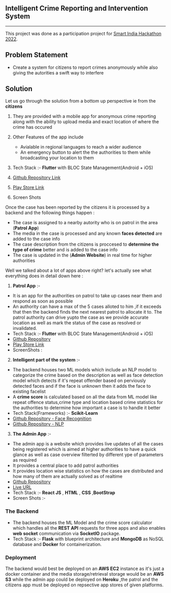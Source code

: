 ## Intelligent Crime Reporting and Intervention System 
---
This project was done as a participation project for [Smart India Hackathon 2022](sih.gov.in).

## Problem Statement
- Create a system for citizens to report crimes anonymously while also giving the autorities a swift way to interfere

## Solution
Let us go through the solution from a bottom up perspective ie from the **citizens**
1) They are provided with a mobile app for anonymous crime reporting along with the ability to upload media and exact location of where the crime has occured 

2) Other Features of the app include
    - Avialable in regional languages to reach a wider audience 
    - An emergency button to alert the the authorities to them while broadcasting your location to them 
 3) Tech Stack :- **Flutter** with BLOC State Management(Android + iOS) 
 
 4) [Github Repository Link](https://github.com/srikharshashi/citizensapp)
 
 5) [Play Store Link]()
 
 6) Screen Shots

Once the case has been reported by the citizens it is processed by a backend and the following things happen :
- The case is assigned to a nearby autority who is on patrol in the area (**Patrol App**) 
- The media in the case is processed and any known **faces detected** are added to the case info
- The case description from the citizens is proccesed to **determine the type of crime** better and is added to the case info
- The case is updated in the (**Admin Website**) in real time for higher authorities   

 
Well we talked about a lot of apps above right? let's actually see what everything does in detail down here :

1) **Patrol App** :-
- It is an app for the authorities on patrol to take up cases near them and respond as soon as possible 
- An authority can have a max of the 5 cases alloted to him ,if it exceeds that then the backend finds the next nearest patrol to allocate it to. The patrol authority can drive yupto the case as we provide accurate location as well as mark the status of the case as resolved or invalidated.
- Tech Stack :- **Flutter** with BLOC State Management(Android + iOS)  
- [Github Repository]()
- [Play Store Link]()
- ScreenShots : 


2) **Intelligent part of the system** :-
- The backend houses two ML models which include an NLP model to categorize the crime based on the description as well as face detection model which detects if it's repeat offender based on perviously detected faces and if the face is unknown then it adds the face to existing facelist 
- A **crime score** is calculated based on all the data from ML model like repeat offence status,crime type and location based crime statistics for the authorities to determine how important a case is to handle it better 
- Tech Stack(Frameworks) :- **Scikit-Learn** 
- [Github Repository - Face Recognition]()
- [Github Repository - NLP]()


3) **The Admin App** :-
- The admin app is a website which provides live updates of all the cases being registered which is aimed at higher authorities to have a quick glance as well as case overview filterted by different ype of parameters as required 
- It provides a central place to add patrol authorities 
- It provides location wise statistics on how the cases are distributed and how many of them are actually solved as of realtime
- [Github Repository]()
- [Live URL]()
- Tech Stack :- **React JS** , **HTML** , **CSS** ,**BootStrap**
- Screen Shots :-  


###  The Backend
- The backend houses the ML Model and the crime score calculator which handles all the **REST API** requests for three apps and also enables **web socket** communication via **SocketIO** package.
- Tech Stack :- **Flask** with blueprint architecture and **MongoDB** as NoSQL database and **Docker** for containerization.


### Deployment
The backend would best be deployed on an **AWS EC2** instance as it's just a docker container and the media storage/retrieval storage would be an **AWS S3** while the admin app could be deployed on **Heroku** ,the patrol and the citizens app must be deployed on repsective app stores of given platforms. 







